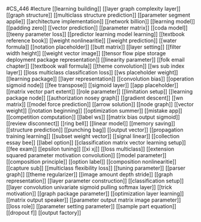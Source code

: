 #CS_446
#lecture
[[learning building]]
[[layer graph complexity layer]]
[[graph structure]]
[[multiclass structure prediction]]
[[parameter segment applie]]
[[architecture implementation]]
[[network billion]]
[[learning model]]
[[padding zero]]
[[vector prediction]]
[[parameter matrix]]
[[coda model]]
[[teeny parameter loss]]
[[predictor learning model learning]]
[[textbook reference book]]
[[weight nonlinearitie]]
[[weight prediction]]
[[water formula]]
[[notation placeholder]]
[[butt matrix]]
[[layer setting]]
[[filter width height]]
[[weight vector image]]
[[tensor flow pipe storage deployment package representation]]
[[linearity parameter]]
[[folk email chapter]]
[[textbook wall formula]]
[[theme convolution]]
[[ws sub index layer]]
[[loss multiclass classification loss]]
[[ws placeholder weight]]
[[learning package]]
[[layer representation]]
[[convolution bias]]
[[operation sigmoid node]]
[[fee transpose]]
[[sigmoid layer]]
[[app placeholder]]
[[matrix vector part extent]]
[[role parameter]]
[[limitation setup]]
[[learning package node]]
[[authorization nosey graph]]
[[gradient descent]]
[[wn matrix]]
[[model force prediction]]
[[arrow solution]]
[[node graph]]
[[vector weight]]
[[notation beginning]]
[[optimization summer]]
[[mistake app]]
[[competition computation]]
[[label ws]]
[[matrix bias output sigmoid]]
[[review disconnect]]
[[ring bell]]
[[linear model]]
[[memory saving]]
[[structure prediction]]
[[punching bag]]
[[output vector]]
[[propagation training learning]]
[[subset weight vector]]
[[signal linear]]
[[collection essay bee]]
[[label option]]
[[classification matrix vector learning setup]]
[[fee exam]]
[[epsilon tuning]]
[[xi xj]]
[[loss multiclass]]
[[extension squared parameter motivation convolution]]
[[model parameter]]
[[composition principle]]
[[option label]]
[[composition nonlinearitie]]
[[capture sub]]
[[multiclass flexibility loss]]
[[tuning parameter]]
[[parser graph]]
[[theme regularizer]]
[[image amount depth stride]]
[[graph representation]]
[[layer parameter construction]]
[[classification setup]]
[[layer convolution univariate sigmoid pulling softmax layer]]
[[trick motivation]]
[[graph package parameter]]
[[optimization layer learning]]
[[matrix output speaker]]
[[parameter output matrix image parameter]]
[[loss role]]
[[parameter setting parameter]]
[[sample part equation]]
[[dropout f]]
[[output factory]]
